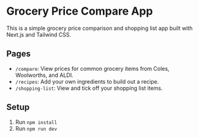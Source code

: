 # Grocery Price Compare App

This is a simple grocery price comparison and shopping list app built with Next.js and Tailwind CSS.

## Pages
- `/compare`: View prices for common grocery items from Coles, Woolworths, and ALDI.
- `/recipes`: Add your own ingredients to build out a recipe.
- `/shopping-list`: View and tick off your shopping list items.

## Setup
1. Run `npm install`
2. Run `npm run dev`
